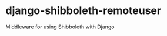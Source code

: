 django-shibboleth-remoteuser
============================

Middleware for using Shibboleth with Django